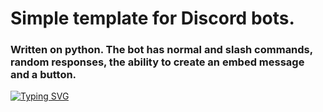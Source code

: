 # Simple template for Discord bots.

### Written on python. The bot has normal and slash commands, random responses, the ability to create an embed message and a button.

[![Typing SVG](https://readme-typing-svg.herokuapp.com?font=Montserrat&size=25&pause=1000&color=5F72B6&width=435&lines=My+Discord+server%3A)](https://git.io/typing-svg)
